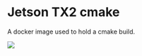 # Jetson TX2 cmake

A docker image used to hold a cmake build.

[![](https://images.microbadger.com/badges/image/flacjacket/cmake-tx2.svg)](https://microbadger.com/images/flacjacket/cmake-tx2)
